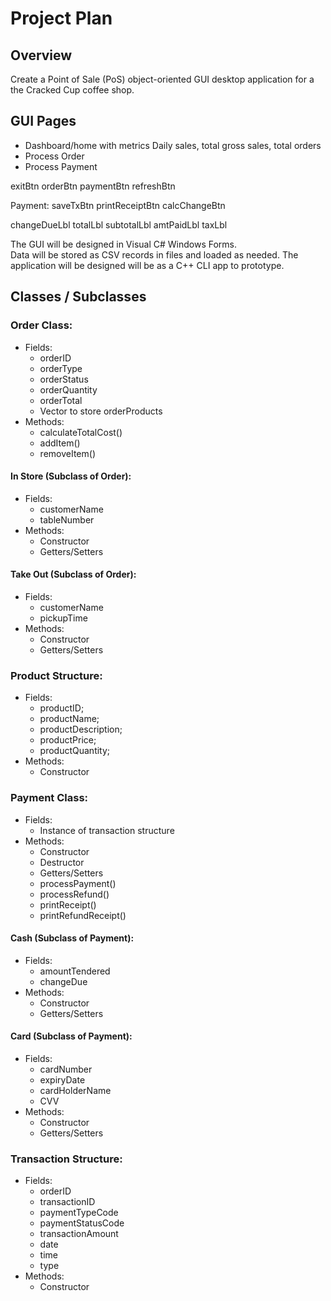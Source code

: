 # Project Plan

## Overview
Create a Point of Sale (PoS) object-oriented GUI desktop application for a the Cracked Cup coffee shop.

## GUI Pages
- Dashboard/home with metrics
    Daily sales, total gross sales, total orders
- Process Order
- Process Payment

exitBtn
orderBtn
paymentBtn
refreshBtn

Payment:
saveTxBtn
printReceiptBtn
calcChangeBtn

changeDueLbl
totalLbl
subtotalLbl
amtPaidLbl
taxLbl


The GUI will be designed in Visual C# Windows Forms.<br>
Data will be stored as CSV records in files and loaded as needed.
The application will be designed will be as a C++ CLI  app to prototype.

## Classes / Subclasses
### Order Class:
- Fields:
    - orderID
	- orderType
	- orderStatus
	- orderQuantity
	- orderTotal
	- Vector to store orderProducts
- Methods:
    - calculateTotalCost()
    - addItem()
    - removeItem()

#### In Store (Subclass of Order):
- Fields:
    - customerName
    - tableNumber
- Methods:
    - Constructor
    - Getters/Setters

#### Take Out (Subclass of Order):
- Fields:
    - customerName
    - pickupTime
- Methods:
    - Constructor
    - Getters/Setters

### Product Structure:
- Fields:
    - productID;
	- productName;
	- productDescription;
	- productPrice;
	- productQuantity;
- Methods:
    - Constructor

### Payment Class:
- Fields:
    - Instance of transaction structure
- Methods:
    - Constructor
    - Destructor
    - Getters/Setters
    - processPayment()
    - processRefund()
    - printReceipt()
    - printRefundReceipt()

#### Cash (Subclass of Payment):
- Fields:
    - amountTendered
    - changeDue
- Methods:
    - Constructor
    - Getters/Setters

#### Card (Subclass of Payment):
- Fields: 
    - cardNumber
    - expiryDate
    - cardHolderName
    - CVV
- Methods:
    - Constructor
    - Getters/Setters

### Transaction Structure:
- Fields:
    - orderID
    - transactionID
    - paymentTypeCode
    - paymentStatusCode
    - transactionAmount
    - date
    - time
    - type
- Methods:
    - Constructor